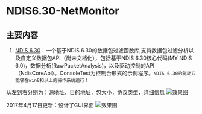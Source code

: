 ﻿NDIS6.30-NetMonitor
=============
主要内容
---------------
1. [NDIS 6.30](https://github.com/Iamgublin/C-and-assemble/tree/master/NDIS%206.30)：一个基于NDIS 6.30的数据包过滤函数库,支持数据包过滤分析以及自定义数据包API（尚未文档化），包括基于NDIS 6.30核心代码(MY NDIS 6.0)，数据分析(RawPacketAnalysis)，以及驱动控制的API（NdisCoreApi）。ConsoleTest为控制台形式的示例程序。`NDIS 6.30的驱动只能够在win8和以上的操作系统运行！`</br>

从左到右分别为：源地址，目的地址，包大小，协议类型，详细信息
![效果图](https://github.com/Iamgublin/NDIS6.30-NetMonitor/blob/master/NDIS%206.30/效果图.png)

2017年4月17日更新：设计了GUI界面
![效果图](https://github.com/Iamgublin/NDIS6.30-NetMonitor/blob/master/NDIS%206.30/GUl效果图.png)
